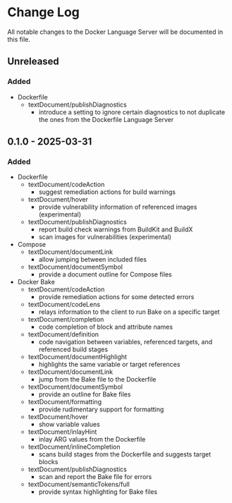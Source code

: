 # Change Log

All notable changes to the Docker Language Server will be documented in this file.

## Unreleased

### Added

- Dockerfile
  - textDocument/publishDiagnostics
    - introduce a setting to ignore certain diagnostics to not duplicate the ones from the Dockerfile Language Server

## 0.1.0 - 2025-03-31

### Added

- Dockerfile
  - textDocument/codeAction
    - suggest remediation actions for build warnings
  - textDocument/hover
    - provide vulnerability information of referenced images (experimental)
  - textDocument/publishDiagnostics
    - report build check warnings from BuildKit and BuildX
    - scan images for vulnerabilities (experimental)
- Compose
  - textDocument/documentLink
    - allow jumping between included files
  - textDocument/documentSymbol
    - provide a document outline for Compose files
- Docker Bake
  - textDocument/codeAction
    - provide remediation actions for some detected errors
  - textDocument/codeLens
    - relays information to the client to run Bake on a specific target
  - textDocument/completion
    - code completion of block and attribute names
  - textDocument/definition
    - code navigation between variables, referenced targets, and referenced build stages
  - textDocument/documentHighlight
    - highlights the same variable or target references
  - textDocument/documentLink
    - jump from the Bake file to the Dockerfile
  - textDocument/documentSymbol
    - provide an outline for Bake files
  - textDocument/formatting
    - provide rudimentary support for formatting
  - textDocument/hover
    - show variable values
  - textDocument/inlayHint
    - inlay ARG values from the Dockerfile
  - textDocument/inlineCompletion
    - scans build stages from the Dockerfile and suggests target blocks
  - textDocument/publishDiagnostics
    - scan and report the Bake file for errors
  - textDocument/semanticTokens/full
    - provide syntax highlighting for Bake files
